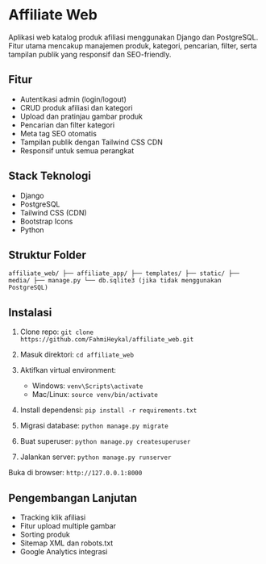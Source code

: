 # Affiliate Web

Aplikasi web katalog produk afiliasi menggunakan Django dan PostgreSQL. Fitur utama mencakup manajemen produk, kategori, pencarian, filter, serta tampilan publik yang responsif dan SEO-friendly.

## Fitur

- Autentikasi admin (login/logout)
- CRUD produk afiliasi dan kategori
- Upload dan pratinjau gambar produk
- Pencarian dan filter kategori
- Meta tag SEO otomatis
- Tampilan publik dengan Tailwind CSS CDN
- Responsif untuk semua perangkat

## Stack Teknologi

- Django 
- PostgreSQL
- Tailwind CSS (CDN)
- Bootstrap Icons
- Python 

## Struktur Folder
`
affiliate_web/
├── affiliate_app/
├── templates/
├── static/
├── media/
├── manage.py
└── db.sqlite3 (jika tidak menggunakan PostgreSQL)
`

## Instalasi

1. Clone repo:
   `git clone https://github.com/FahmiHeykal/affiliate_web.git`

2. Masuk direktori:
   `cd affiliate_web`

3. Aktifkan virtual environment:
   - Windows: `venv\Scripts\activate`
   - Mac/Linux: `source venv/bin/activate`

4. Install dependensi:
   `pip install -r requirements.txt`

5. Migrasi database:
   `python manage.py migrate`

6. Buat superuser:
   `python manage.py createsuperuser`

7. Jalankan server:
   `python manage.py runserver`

Buka di browser: `http://127.0.0.1:8000`

## Pengembangan Lanjutan

- Tracking klik afiliasi
- Fitur upload multiple gambar
- Sorting produk
- Sitemap XML dan robots.txt
- Google Analytics integrasi

